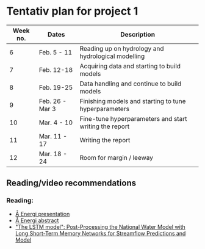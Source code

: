 # Tentativ plan for project 1


| Week no. | Dates           | Description                                           |
|----------|-----------------|-------------------------------------------------------|
| 6        | Feb. 5 - 11     | Reading up on hydrology and hydrological modelling    |
| 7        | Feb. 12-18      | Acquiring data and starting to build models           |
| 8        | Feb. 19-25      | Data handling and continue to build models            |
| 9        | Feb. 26 - Mar 3 | Finishing models and starting to tune hyperparameters |
| 10       | Mar. 4 - 10     | Fine-tune hyperparameters and start writing the report|
| 11       | Mar. 11 - 17    | Writing the report                                    |
| 12       | Mar. 18 - 24    | Room for margin / leeway                              |

## Reading/video recommendations

### Reading:
- [Å Energi presentation](https://www.hydrologiraadet.no/wp-content/uploads/2023/10/1_Matheussen.pdf)
- [Å Energi abstract](https://www.hydrologiraadet.no/wp-content/uploads/2023/09/P_Matheussen_benchmark.pdf)
- ["The LSTM model": Post-Processing the National Water Model with Long Short-Term Memory Networks for Streamflow Predictions and Model](https://onlinelibrary.wiley.com/doi/abs/10.1111/1752-1688.12964)
